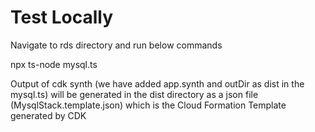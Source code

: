 
# Test Locally

Navigate to rds directory and run below commands

npx ts-node mysql.ts

Output of cdk synth (we have added app.synth and outDir as dist in the mysql.ts) will be generated in the dist directory as a json file (MysqlStack.template.json) which is the Cloud Formation Template generated
by CDK